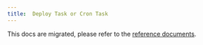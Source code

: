 ```yaml
---
title:  Deploy Task or Cron Task
---
```


This docs are migrated, please refer to the [reference documents](../../components/references.md).